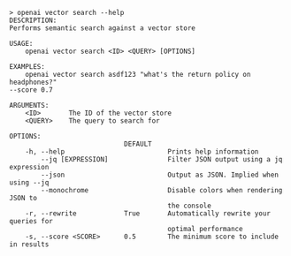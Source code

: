 ﻿```shell
> openai vector search --help
DESCRIPTION:
Performs semantic search against a vector store

USAGE:
    openai vector search <ID> <QUERY> [OPTIONS]

EXAMPLES:
    openai vector search asdf123 "what's the return policy on headphones?" 
--score 0.7

ARGUMENTS:
    <ID>       The ID of the vector store
    <QUERY>    The query to search for   

OPTIONS:
                             DEFAULT                                            
    -h, --help                          Prints help information                 
        --jq [EXPRESSION]               Filter JSON output using a jq expression
        --json                          Output as JSON. Implied when using --jq 
        --monochrome                    Disable colors when rendering JSON to   
                                        the console                             
    -r, --rewrite            True       Automatically rewrite your queries for  
                                        optimal performance                     
    -s, --score <SCORE>      0.5        The minimum score to include in results 
```
